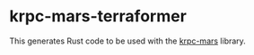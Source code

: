 # krpc-mars-terraformer

This generates Rust code to be used with the [krpc-mars] library.

[krpc-mars]: https://github.com/Cahu/krpc-mars
